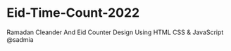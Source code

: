 # Eid-Time-Count-2022
Ramadan Cleander And Eid Counter Design Using HTML CSS &amp; JavaScript @sadmia

